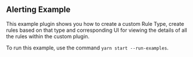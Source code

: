 ## Alerting Example

This example plugin shows you how to create a custom Rule Type, create rules based on that type and corresponding UI for viewing the details of all the rules within the custom plugin.

To run this example, use the command `yarn start --run-examples`.